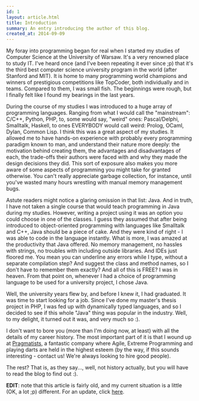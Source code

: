 ```yaml
---
id: 1
layout: article.html
title: Introduction
summary: An entry introducing the author of this blog.
created_at: 2014-09-09
---
```


My foray into programming began for real when I started my studies of Computer Science at the University of Warsaw. It's a very renowned place to study IT. I've heard once (and I've been repeating it ever since ;p) that it's the third best computer science university program in the world (after Stanford and MIT). It is home to many programming world champions and winners of prestigious competitions like TopCoder, both individually and in teams. Compared to them, I was small fish. The beginnings were rough, but I finally felt like I found my bearings in the last years.

During the course of my studies I was introduced to a huge array of programming languages. Ranging from what I would call the "mainstream": C/C++, Python, PHP, to, some would say, "weird" ones: Pascal/Delphi, Smalltalk, Haskell, to ones EVERYBODY would call weird: Prolog, OCaml, Dylan, Common Lisp. I think this was a great aspect of my studies. It allowed me to have hands-on experience with probably every programming paradigm known to man, and understand their nature more deeply: the motivation behind creating them, the advantages and disadvantages of each, the trade-offs their authors were faced with and why they made the design decisions they did. This sort of exposure also makes you more aware of some aspects of programming you might take for granted otherwise. You can't really appreciate garbage collection, for instance, until you've wasted many hours wrestling with manual memory management bugs.

Astute readers might notice a glaring omission in that list: Java. And in truth, I have not taken a single course that would teach programming in Java during my studies. However, writing a project using it was an option you could choose in one of the classes. I guess they assumed that after being introduced to object-oriented programming with languages like Smalltalk and C++, Java should be a piece of cake. And they were kind of right - I was able to code in the language instantly. What is more, I was amazed at the productivity that Java offered. No memory management, no hassles with strings, no troubles with including outside libraries. And IDEs just floored me. You mean you can underline any errors while I type, without a separate compilation step? And suggest the class and method names, so I don't have to remember them exactly? And all of this is FREE? I was in heaven. From that point on, whenever I had a choice of programming language to be used for a university project, I chose Java.

Well, the university years flew by, and before I knew it, I had graduated. It was time to start looking for a job. Since I've done my master's thesis project in PHP, I was fed up with dynamically typed languages, and so I decided to see if this whole "Java" thing was popular in the industry. Well, to my delight, it turned out it was, and very much so :).

I don't want to bore you (more than I'm doing now, at least) with all the details of my career history. The most important part of it is that I wound up at <a href="http://pragmatists.pl" target="_blank">Pragmatists</a>, a fantastic company where Agile, Extreme Programming and playing darts are held in the highest esteem (by the way, if this sounds interesting - contact us! We're always looking to hire good people).

The rest? That is, as they say..., well, not history actually, but you will have to read the blog to find out :).

**EDIT**: note that this article is fairly old, and my current situation is a little (OK, a lot ;p) different. For an update, click [here]().
